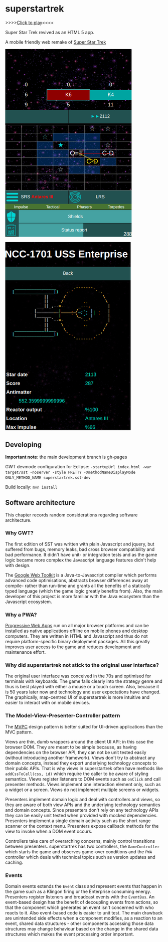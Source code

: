 superstartrek
=============

&gt;&gt;&gt;&gt;[Click to play](https://ggeorgovassilis.github.io/superstartrek/site/index.html)&lt;&lt;&lt;&lt;

Super Star Trek revived as an HTML 5 app.

A mobile friendly web remake of [Super Star Trek](https://en.wikipedia.org/wiki/Star_Trek_\(1971_video_game\))


![Screenshot 1](https://github.com/ggeorgovassilis/superstartrek/raw/gh-pages/images-for-README/screenshot1.png "Screenshot 1")

![Screenshot 2](https://github.com/ggeorgovassilis/superstartrek/raw/gh-pages/images-for-README/screenshot2.png "Screenshot 2")

## Developing

**Important note**: the main development branch is gh-pages

GWT devmode configuration for Eclipse: `-startupUrl index.html -war target/sst -noserver -style PRETTY -XmethodNameDisplayMode ONLY_METHOD_NAME superstartrek.sst-dev`

Build locally:
`mvn install`

## Software architecture

This chapter records random considerations regarding software architecture.

### Why GWT?

The first edition of SST was written with plain Javascript and jquery, but suffered from bugs, memory leaks, bad cross browser compatibility and bad performance. It didn't have unit- or integration tests and as the game logic became more complex the Javascript language features didn't help with design.

The [Google Web Toolkit](http://www.gwtproject.org/) is a Java-to-Javascript compiler which performs advanced code optimisations, abstracts browser differences away at compile- rather than run-time and grants all the benefits of a statically typed language (which the game logic greatly benefits from). Also, the main developer of this project is more familiar with the
Java ecosystem than the Javascript ecosystem.

### Why a PWA?

[Progressive Web Apps](https://en.wikipedia.org/wiki/Progressive_web_application) run on all major browser platforms and can be installed as native applications offline on mobile phones and desktop computers. They are written in HTML and Javascript and thus do not require platform-specific binary deployment packages. All this greatly improves user access to the game and reduces development and maintenance effort.

###  Why did superstartrek not stick to the original user interface?

The original user interface was conceived in the 70s and optimised for terminals with keyboards. The game falls clearly into
the strategy genre and thus is best played with either a mouse or a touch screen. Also, because it is 50 years later now and technology and user expectations have changed. The graphically, map-centred UI of superstartrek is more intuitive and easier to interact with on mobile devices.

### The Model-View-Presenter-Controller pattern

The [MVPC](https://blog.georgovassilis.com/2019/04/14/the-model-view-presenter-controller-pattern/) design pattern is better
suited for UI-driven applications than the MVC pattern. 

Views are thin, dumb wrappers around the client UI API; in this case the browser DOM. They are meant to be simple because, as having dependencies on the browser API, they can not be unit tested easily (without introducing another framework). Views don't try to abstract any domain concepts, instead they export underlying technology concepts to their public APIs. That is why views
in superstartrek often have methods like `addCssToCell(css, id)` which require the caller to be aware of styling semantics. Views register listeners to DOM events such as `onClick` and call presenter methods. Views implement one interaction element only, such as a widget or a screen. Views do not implement multiple screens or widgets. 

Presenters implement domain logic and deal with controllers and views, so they are aware of both view APIs and the underlying technology semantics and domain concepts. Since presenters don't rely on any technology APIs they can be easily unit tested when provided with mocked dependencies. Presenters implement a single domain activity such as the short range scanner or the context menu. Presenters expose callback methods for the view to invoke when a DOM event occurs.

Controllers take care of overarching concerns, mainly control transitions between presenters. superstartrek has two controllers, the `GameController` which starts the game and observes game-over conditions and the `PWA` controller which deals with technical topics such as version updates and caching.

### Events

Domain events extends the `Event` class and represent events that happen in the game such as a Klingon firing or the Enterprise consuming energy. Presenters register listeners and broadcast events with the `EventBus`. An event-based design
has the benefit of decoupling events from actions, so that the component which generates an event isn't concerned with who
reacts to it. Also event-based code is easier to unit test. The main drawback are unintended side effects when a component modifies, as a reaction to an event, shared data structures - other components accessing those data structures may change behaviour based on the change in the shared data structures which makes the event processing order important.  


